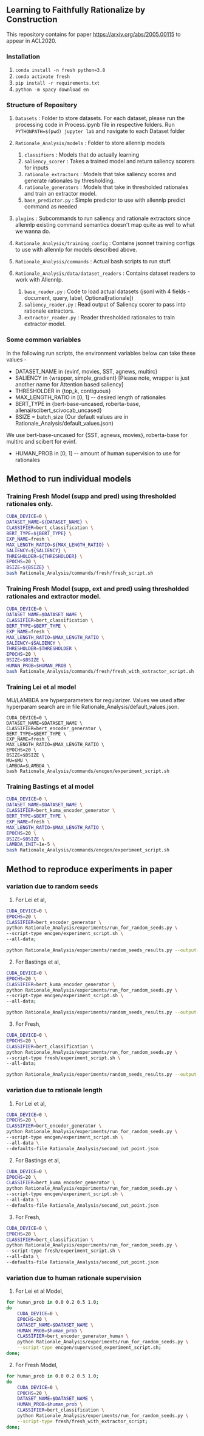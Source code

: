 Learning to Faithfully Rationalize by Construction
--------------------------------------------------

This repository contains for paper https://arxiv.org/abs/2005.00115 to appear in ACL2020.

### Installation

1. `conda install -n fresh python=3.8`
2. `conda activate fresh`
3. `pip install -r requirements.txt`
4. `python -m spacy download en`


### Structure of Repository


1. `Datasets` : Folder to store datasets. For each dataset, please run the processing code in Process.ipynb file in respective folders. 
Run `PYTHONPATH=$(pwd) jupyter lab` and navigate to each Dataset folder

2. `Rationale_Analysis/models` : Folder to store allennlp models
    1. `classifiers` : Models that do actually learning 
    2. `saliency_scorer` : Takes a trained model and return saliency scorers for inputs
    3. `rationale_extractors` : Models that take saliency scores and generate rationales by thresholding.
    4. `rationale_generators` : Models that take in thresholded rationales and train an extractor model.
    4. `base_predictor.py` : Simple predictor to use with allennlp predict command as needed

3. `plugins` : Subcommands to run saliency and rationale extractors since allennlp existing command semantics doesn't map quite as well to what we wanna do.

4. `Rationale_Analysis/training_config` : Contains jsonnet training configs to use with allennlp for models described above.

5. `Rationale_Analysis/commands` : Actual bash scripts to run stuff.

6. `Rationale_Analysis/data/dataset_readers` : Contains dataset readers to work with Allennlp.
    1. `base_reader.py` : Code to load actual datasets (jsonl with 4 fields - document, query, label, Optional[rationale])
    2. `saliency_reader.py` : Read output of Saliency scorer to pass into rationale extractors.
    3. `extractor_reader.py` : Reader thresholded rationales to train extractor model.

### Some common variables

In the following run scripts, the environment variables below can take these values - 

- DATASET_NAME in {evinf, movies, SST, agnews, multirc}
- SALIENCY in {wrapper, simple_gradient} [Please note, wrapper is just another name for Attention based saliency]
- THRESHOLDER in {top_k, contiguous}
- MAX_LENGTH_RATIO in [0, 1] -- desired length of rationales
- BERT_TYPE in {bert-base-uncased, roberta-base, allenai/scibert_scivocab_uncased}
- BSIZE = batch_size (Our default values are in Rationale_Analysis/default_values.json)

We use bert-base-uncased for {SST, agnews, movies}, roberta-base for multirc and scibert for evinf.

- HUMAN_PROB in [0, 1] -- amount of human supervision to use for rationales

## Method to run individual models

### Training Fresh Model (supp and pred) using thresholded rationales only.

```bash
CUDA_DEVICE=0 \
DATASET_NAME=${DATASET_NAME} \
CLASSIFIER=bert_classification \
BERT_TYPE=${BERT_TYPE} \
EXP_NAME=fresh \
MAX_LENGTH_RATIO=${MAX_LENGTH_RATIO} \
SALIENCY=${SALIENCY} \
THRESHOLDER=${THRESHOLDER} \
EPOCHS=20 \
BSIZE=${BSIZE} \
bash Rationale_Analysis/commands/fresh/fresh_script.sh
```

### Training Fresh Model (supp, ext and pred) using thresholded rationales and extractor model.

```bash
CUDA_DEVICE=0 \
DATASET_NAME=$DATASET_NAME \
CLASSIFIER=bert_classification \
BERT_TYPE=$BERT_TYPE \
EXP_NAME=fresh \
MAX_LENGTH_RATIO=$MAX_LENGTH_RATIO \
SALIENCY=$SALIENCY \
THRESHOLDER=$THRESHOLDER \
EPOCHS=20 \
BSIZE=$BSIZE \
HUMAN_PROB=$HUMAN_PROB \
bash Rationale_Analysis/commands/fresh/fresh_with_extractor_script.sh
```

### Training Lei et al model

MU/LAMBDA are hyperparameters for regularizer. Values we used after hyperparam search are in file Rationale_Analysis/default_values.json.

```console
CUDA_DEVICE=0 \
DATASET_NAME=$DATASET_NAME \
CLASSIFIER=bert_encoder_generator \
BERT_TYPE=$BERT_TYPE \
EXP_NAME=fresh \
MAX_LENGTH_RATIO=$MAX_LENGTH_RATIO \
EPOCHS=20 \
BSIZE=$BSIZE \
MU=$MU \
LAMBDA=$LAMBDA \
bash Rationale_Analysis/commands/encgen/experiment_script.sh
```

### Training Bastings et al model

```bash
CUDA_DEVICE=0 \
DATASET_NAME=$DATASET_NAME \
CLASSIFIER=bert_kuma_encoder_generator \
BERT_TYPE=$BERT_TYPE \
EXP_NAME=fresh \
MAX_LENGTH_RATIO=$MAX_LENGTH_RATIO \
EPOCHS=20 \
BSIZE=$BSIZE \
LAMBDA_INIT=1e-5 \
bash Rationale_Analysis/commands/encgen/experiment_script.sh
```

## Method to reproduce experiments in paper

### variation due to random seeds

1. For Lei et al,

```bash
CUDA_DEVICE=0 \
EPOCHS=20 \
CLASSIFIER=bert_encoder_generator \
python Rationale_Analysis/experiments/run_for_random_seeds.py \
--script-type encgen/experiment_script.sh \
--all-data;

python Rationale_Analysis/experiments/random_seeds_results.py --output-dir outputs/ --lei
```

2. For Bastings et al,

```bash
CUDA_DEVICE=0 \
EPOCHS=20 \
CLASSIFIER=bert_kuma_encoder_generator \
python Rationale_Analysis/experiments/run_for_random_seeds.py \
--script-type encgen/experiment_script.sh \
--all-data;

python Rationale_Analysis/experiments/random_seeds_results.py --output-dir outputs/ --kuma
```

3. For Fresh,

```bash
CUDA_DEVICE=0 \
EPOCHS=20 \
CLASSIFIER=bert_classification \
python Rationale_Analysis/experiments/run_for_random_seeds.py \
--script-type fresh/experiment_script.sh \
--all-data;

python Rationale_Analysis/experiments/random_seeds_results.py --output-dir outputs/
```

### variation due to rationale length

1. For Lei et al,

```bash
CUDA_DEVICE=0 \
EPOCHS=20 \
CLASSIFIER=bert_encoder_generator \
python Rationale_Analysis/experiments/run_for_random_seeds.py \
--script-type encgen/experiment_script.sh \
--all-data \
--defaults-file Rationale_Analysis/second_cut_point.json
```

2. For Bastings et al,

```bash
CUDA_DEVICE=0 \
EPOCHS=20 \
CLASSIFIER=bert_kuma_encoder_generator \
python Rationale_Analysis/experiments/run_for_random_seeds.py \
--script-type encgen/experiment_script.sh \
--all-data \
--defaults-file Rationale_Analysis/second_cut_point.json
```

3. For Fresh,

```bash
CUDA_DEVICE=0 \
EPOCHS=20 \
CLASSIFIER=bert_classification \
python Rationale_Analysis/experiments/run_for_random_seeds.py \
--script-type fresh/experiment_script.sh \
--all-data \
--defaults-file Rationale_Analysis/second_cut_point.json
```

### variation due to human rationale supervision

1. For Lei et al Model,

```bash
for human_prob in 0.0 0.2 0.5 1.0;
do 
    CUDA_DEVICE=0 \
    EPOCHS=20 \
    DATASET_NAME=$DATASET_NAME \
    HUMAN_PROB=$human_prob \
    CLASSIFIER=bert_encoder_generator_human \
    python Rationale_Analysis/experiments/run_for_random_seeds.py \
    --script-type encgen/supervised_experiment_script.sh;
done;
```

2. For Fresh Model,

```bash
for human_prob in 0.0 0.2 0.5 1.0;
do 
    CUDA_DEVICE=0 \
    EPOCHS=20 \
    DATASET_NAME=$DATASET_NAME \
    HUMAN_PROB=$human_prob \
    CLASSIFIER=bert_classification \
    python Rationale_Analysis/experiments/run_for_random_seeds.py \
    --script-type fresh/fresh_with_extractor_script;
done;
```

